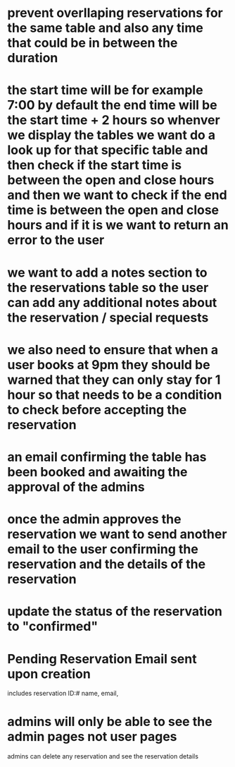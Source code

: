 <!-- overlapping reservations -->

# prevent overllaping reservations for the same table and also any time that could be in between the duration

# the start time will be for example 7:00 by default the end time will be the start time + 2 hours so whenver we display the tables we want do a look up for that specific table and then check if the start time is between the open and close hours and then we want to check if the end time is between the open and close hours and if it is we want to return an error to the user

<!-- notes -->

# we want to add a notes section to the reservations table so the user can add any additional notes about the reservation / special requests

# we also need to ensure that when a user books at 9pm they should be warned that they can only stay for 1 hour so that needs to be a condition to check before accepting the reservation

<!-- After Reservation Created -->

# an email confirming the table has been booked and awaiting the approval of the admins

# once the admin approves the reservation we want to send another email to the user confirming the reservation and the details of the reservation

# update the status of the reservation to "confirmed"

# Pending Reservation Email sent upon creation

includes
reservation ID:#
name,
email,

<!-- create admin table in the db with the admin login information -->

# admins will only be able to see the admin pages not user pages

admins can delete any reservation and see the reservation details

